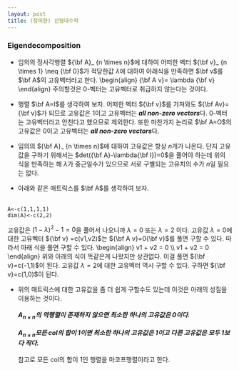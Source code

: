 ```yaml
---
layout: post 
title: (창피한) 선형대수학
---
```


### Eigendecomposition
- 임의의 정사각행렬 ${\bf A}_ {n \times n}$에 대하여 어떠한 벡터 ${\bf v}_ {n \times 1} \neq {\bf 0}$가 적당한값 $\lambda$에 대하여 아래식을 만족하면 $\bf v$를 $\bf A$의 고유벡터라고 한다. 
\begin{align}
{\bf A v}= \lambda {\bf v}
\end{align}
주의할것은 $0$-벡터는 고유벡터로 취급하지 않는다는 것이다. 

- 행렬 $\bf A=I$를 생각하여 보자. 어떠한 벡터 ${\bf v}$를 가져와도 ${\bf Av}={\bf v}$가 되므로 고유값은 $1$이고 고유벡터는 ***all non-zero vectors***다. $0$-벡터는 고유벡터라고 안친다고 했으므로 제외한다. 또한 마찬가지 논리로 $\bf A=O$의 고유값은 $0$이고 고유벡터는 ***all non-zero vectors***다. 

- 임의의 ${\bf A}_ {n \times n}$에 대하여 고유값은 항상 $n$개가 나온다. 단지 고유값을 구하기 위해서는 $det({\bf A}-\lambda{\bf I})=0$을 풀어야 하는데 위의 식을 만족하는 해 $\lambda$가 중근일수가 있으므로 서로 구별되는 고유치의 수가 $n$일 필요는 없다.  

- 아래와 같은 매트릭스를 $\bf A$를 생각하여 보자. <br/><br/>
```
A<-c(1,1,1,1)
dim(A)<-c(2,2)
```
고유값은 $(1-\lambda)^2-1=0$을 풀어서 나오니까 $\lambda=0$ 또는 $\lambda=2$ 이다. 고유값 $\lambda=0$에 대한 고유벡터 ${\bf v} =c(v1,v2)$는 ${\bf A v}=0{\bf v}$를 풀면 구할 수 있다. 따라서 아래 식을 풀면 구할 수 있다. 
\begin{align}
v1 + v2 = 0  \\\\ 
v1 + v2 = 0 
\end{align}
위와 아래의 식이 똑같은게 나왔지만 상관없다. 이걸 풀면 ${\bf v}=c(-1,1)$이 된다. 고유값 $\lambda=2$에 대한 고유벡터 역시 구할 수 있다. 구하면 ${\bf v}=c(1,0)$이 된다. 

- 위의 매트릭스에 대한 고유값을 좀 더 쉽게 구할수도 있는데 이것은 아래의 성질을 이용하는 것이다. <br/><br/>
***$A_{n \times n}$의 역행렬이 존재하지 않으면 최소한 하나의 고유값은 $0$이다.*** <br/><br/>
***$A_{n \times n}$모든 col의 합이 $1$이면 최소한 하나의 고유값은 $1$이고 다른 고유값은 모두 $1$보다 작다.*** <br/><br/>
참고로 모든 col의 합이 $1$인 행렬을 마코프행렬이라고 한다. 

